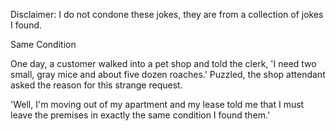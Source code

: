Disclaimer: I do not condone these jokes, they are from a collection of jokes I found.

Same Condition

One day, a customer walked into a pet shop and told the clerk, 'I need two small, gray mice and about five dozen roaches.' Puzzled, the shop attendant asked the reason for this strange request.

'Well, I'm moving out of my apartment and my lease told me that I must leave the premises in exactly the same condition I found them.'


